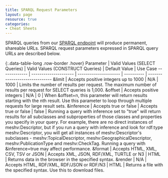 ```yaml
---
title: SPARQL Request Parameters
layout: page
resource: true
categories:
- Cheat Sheets
---
```


SPARQL queries from our [SPARQL endpoint](http://id.nlm.nih.gov/mesh/sparql) will produce permanent, shareable URLs. SPARQL request parameters expressed in SPARQL query URLs are described below.

{:.data-table-long .row-border .hover}
Parameter | Valid Values (SELECT Queries) | Valid Values (CONSTRUCT Queries) | Default Value | Use Case
------------- | --------------------- | --------------------- | ---------- | ------------------------------
&limit | Accepts positive integers up to 1000 | N/A | 1000 | Limits the number of results per request. The maximum number of results per request for SELECT queries is 1,000.
&offset | Accepts positive integers | N/A | 0 | When &offset=n, this parameter will return results starting with the nth result. Use this parameter to loop through multiple requests for large result sets.
&inference | Accepts true or false | Accepts true or false | false | Running a query with inference set to "true" will return results for all subclasses and subproperties of those classes and properties you specify in your query. For example, there are no direct instances of meshv:Descriptor, but if you run a query with inference and look for rdf:type meshv:Descriptor, you will get all instances of meshv:Descriptor's subclasses - meshv:TopicalDescriptor, meshv:GeographicalDescriptor, meshv:PublicationType and meshv:CheckTag. Running a query with &inference=true may affect performance.
&format | Accepts HTML, XML, CSV, TSV or JSON | Accepts XML, JSON, RDF/XML, TURTLE or N3 | HTML | Returns data in the browser in the specified syntax.
&render | N/A | Accepts HTML, RDF/XML, RDF/JSON or RDF/N3 | HTML | Returns a file with the specified syntax. Use this to download files. 
